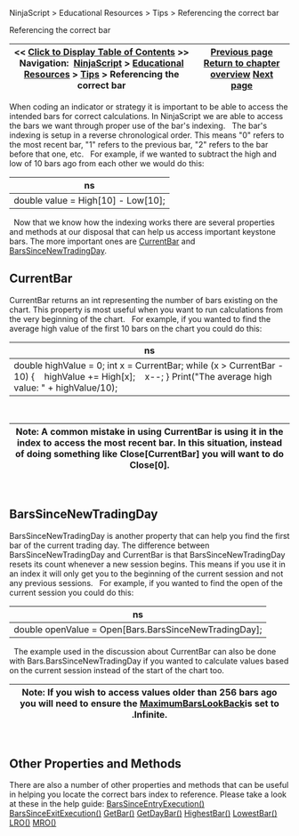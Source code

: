 ﻿
NinjaScript \> Educational Resources \> Tips \> Referencing the correct bar

Referencing the correct bar

| \<\< [Click to Display Table of Contents](referencing_the_correct_bar.md) \>\> **Navigation:**     [NinjaScript](ninjascript.md) \> [Educational Resources](educational_resources.md) \> [Tips](tips.md) \> Referencing the correct bar | [Previous page](parameter_sequencing.md) [Return to chapter overview](tips.md) [Next page](strategy_position_vs__account_.md) |
| --- | --- |
When coding an indicator or strategy it is important to be able to access the intended bars for correct calculations. In NinjaScript we are able to access the bars we want through proper use of the bar's indexing.
 
The bar's indexing is setup in a reverse chronological order. This means "0" refers to the most recent bar, "1" refers to the previous bar, "2" refers to the bar before that one, etc.
 
For example, if we wanted to subtract the high and low of 10 bars ago from each other we would do this:

| ns |
| --- |
| double value \= High\[10] \- Low\[10]; |
 
Now that we know how the indexing works there are several properties and methods at our disposal that can help us access important keystone bars. The more important ones are [CurrentBar](currentbar.md) and [BarsSinceNewTradingDay](barssincenewtradingday.md).
 
## CurrentBar
CurrentBar returns an int representing the number of bars existing on the chart. This property is most useful when you want to run calculations from the very beginning of the chart.
 
For example, if you wanted to find the average high value of the first 10 bars on the chart you could do this:

| ns |
| --- |
| double highValue \= 0; int x \= CurrentBar; while (x \> CurrentBar \- 10) {     highValue \+\= High\[x];     x\-\-; } Print("The average high value: " \+ highValue/10); |
 

| Note: A common mistake in using CurrentBar is using it in the index to access the most recent bar. In this situation, instead of doing something like Close\[CurrentBar] you will want to do Close\[0]. |
| --- |
 
## BarsSinceNewTradingDay
BarsSinceNewTradingDay is another property that can help you find the first bar of the current trading day. The difference between BarsSinceNewTradingDay and CurrentBar is that BarsSinceNewTradingDay resets its count whenever a new session begins. This means if you use it in an index it will only get you to the beginning of the current session and not any previous sessions.
 
For example, if you wanted to find the open of the current session you could do this:

| ns |
| --- |
| double openValue \= Open\[Bars.BarsSinceNewTradingDay]; |
 
The example used in the discussion about CurrentBar can also be done with Bars.BarsSinceNewTradingDay if you wanted to calculate values based on the current session instead of the start of the chart too.
 

| Note: If you wish to access values older than 256 bars ago you will need to ensure the [MaximumBarsLookBack](maximumbarslookback.md)is set to .Infinite. |
| --- |
 
## Other Properties and Methods
There are also a number of other properties and methods that can be useful in helping you locate the correct bars index to reference. Please take a look at these in the help guide: 
[BarsSinceEntryExecution()](barssinceentryexecution.md)
[BarsSinceExitExecution()](barssinceexitexecution.md)
[GetBar()](getbar.md)
[GetDayBar()](getdaybar.md)
[HighestBar()](highestbar.md)
[LowestBar()](lowestbar.md)
[LRO()](least_recent_occurence_lro.md)
[MRO()](most_recent_occurence_mro.md)
